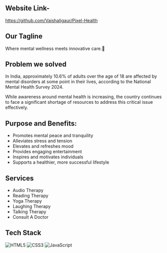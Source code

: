 
## Website Link- 
https://github.com/Vaishaligaur/Pixel-Health

##  Our Tagline 
Where mental wellness meets innovative care.💙


## Problem we solved
In India, approximately 10.6% of adults over the age of 18 are affected by mental disorders at some point in their lives, according to the National Mental Health Survey 2024.

While awareness around mental health is increasing, the country continues to face a significant shortage of resources to address this critical issue effectively.

## Purpose and Benefits:
- Promotes mental peace and tranquility 
- Alleviates stress and tension  
- Elevates and refreshes mood  
- Provides engaging entertainment  
- Inspires and motivates individuals  
- Supports a healthier, more successful lifestyle  

## Services
- Audio Therapy
- Reading Therapy
- Yoga Therapy
- Laughing Therapy
- Talking Therapy
- Consult A Doctor

## Tech Stack 
<img alt="HTML5" src="https://img.shields.io/badge/html5-%23fca9ae.svg?style=for-the-badge&logo=html5&logoColor=140200"/>
<img alt="CSS3" src="https://img.shields.io/badge/css3-%23ffd2ce.svg?style=for-the-badge&logo=css3&logoColor=140200"/>
<img alt="JavaScript" src="https://img.shields.io/badge/javascript-%23e4626b.svg?style=for-the-badge&logo=javascript&logoColor=%23F7DF1E"/>
